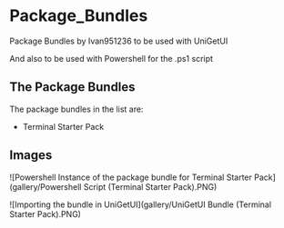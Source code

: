 # Package_Bundles
Package Bundles by Ivan951236 to be used with UniGetUI

And also to be used with Powershell for the .ps1 script

## The Package Bundles

The package bundles in the list are:

* Terminal Starter Pack

## Images

![Powershell Instance of the package bundle for Terminal Starter Pack](gallery/Powershell Script (Terminal Starter Pack).PNG)

![Importing the bundle in UniGetUI](gallery/UniGetUI Bundle (Terminal Starter Pack).PNG)
